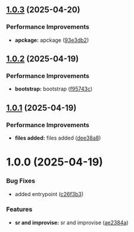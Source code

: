 ## [1.0.3](https://github.com/leocodeio-njs/njs-config/compare/v1.0.2...v1.0.3) (2025-04-20)


### Performance Improvements

* **apckage:** apckage ([93e3db2](https://github.com/leocodeio-njs/njs-config/commit/93e3db25ff1f7d97577bbeb150db4df9120e0198))

## [1.0.2](https://github.com/leocodeio-njs/njs-config/compare/v1.0.1...v1.0.2) (2025-04-19)


### Performance Improvements

* **bootstrap:** bootstrap ([f95743c](https://github.com/leocodeio-njs/njs-config/commit/f95743c1b39d9509593c72460f5b419e3a9ced42))

## [1.0.1](https://github.com/leocodeio-njs/njs-config/compare/v1.0.0...v1.0.1) (2025-04-19)


### Performance Improvements

* **files added:** files added ([dee38a8](https://github.com/leocodeio-njs/njs-config/commit/dee38a83c72852072e29e17d5509a5c150effe56))

# 1.0.0 (2025-04-19)


### Bug Fixes

* added entrypoint ([c26f3b3](https://github.com/leocodeio-njs/njs-config/commit/c26f3b320fd99a40ec3e04828fafb6ebf532e9fd))


### Features

* **sr and improvise:** sr and improvise ([ae2384a](https://github.com/leocodeio-njs/njs-config/commit/ae2384aeaa6da3adbb57a9c43e467bf02911deb0))
